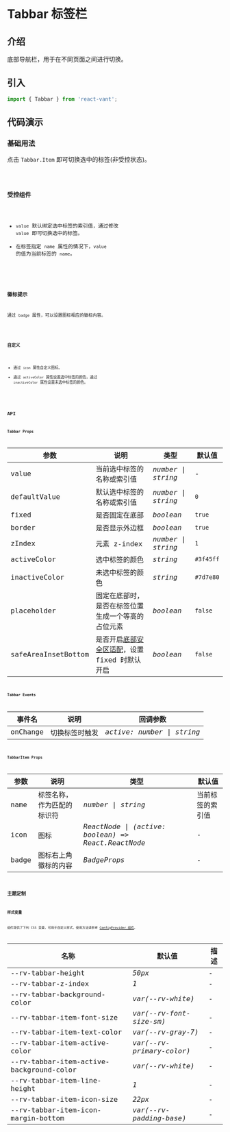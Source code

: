 # Tabbar 标签栏

## 介绍

底部导航栏，用于在不同页面之间进行切换。

## 引入

```js
import { Tabbar } from 'react-vant';
```

## 代码演示

### 基础用法

点击 `Tabbar.Item` 即可切换选中的标签(非受控状态)。

<code title="基础用法" src="./demo/base.tsx" />

### 受控组件

- `value` 默认绑定选中标签的索引值，通过修改 `value` 即可切换选中的标签。
- 在标签指定 `name` 属性的情况下，`value` 的值为当前标签的 `name`。

<code title="受控组件" src="./demo/control.tsx" />

### 徽标提示

通过 `badge` 属性，可以设置图标相应的徽标内容。

<code title="徽标提示" src="./demo/badge.tsx" />

### 自定义

- 通过 `icon` 属性自定义图标。
- 通过 `activeColor` 属性设置选中标签的颜色，通过 `inactiveColor` 属性设置未选中标签的颜色。

<code title="自定义" src="./demo/custom.tsx" />

## API

### Tabbar Props

| 参数 | 说明 | 类型 | 默认值 |
| --- | --- | --- | --- |
| value | 当前选中标签的名称或索引值 | _number \| string_ | - |
| defaultValue | 默认选中标签的名称或索引值 | _number \| string_ | `0` |
| fixed | 是否固定在底部 | _boolean_ | `true` |
| border | 是否显示外边框 | _boolean_ | `true` |
| zIndex | 元素 z-index | _number \| string_ | `1` |
| activeColor | 选中标签的颜色 | _string_ | `#3f45ff` |
| inactiveColor | 未选中标签的颜色 | _string_ | `#7d7e80` |
| placeholder | 固定在底部时，是否在标签位置生成一个等高的占位元素 | _boolean_ | `false` |
| safeAreaInsetBottom | 是否开启[底部安全区适配](#/zh-CN/advanced-usage#di-bu-an-quan-qu-gua-pei)，设置 fixed 时默认开启 | _boolean_ | `false` |

### Tabbar Events

| 事件名   | 说明           | 回调参数                   |
| -------- | -------------- | -------------------------- |
| onChange | 切换标签时触发 | _active: number \| string_ |

### TabbarItem Props

| 参数 | 说明 | 类型 | 默认值 |
| --- | --- | --- | --- |
| name | 标签名称，作为匹配的标识符 | _number \| string_ | 当前标签的索引值 |
| icon | 图标 | _ReactNode \| (active: boolean) => React.ReactNode_ | - |
| badge | 图标右上角徽标的内容 | _BadgeProps_ | - |

## 主题定制

### 样式变量

组件提供了下列 CSS 变量，可用于自定义样式，使用方法请参考 [ConfigProvider 组件](#/zh-CN/config-provider)。

| 名称                                     | 默认值                    | 描述 |
| ---------------------------------------- | ------------------------- | ---- |
| --rv-tabbar-height                       | _50px_                    | -    |
| --rv-tabbar-z-index                      | _1_                       | -    |
| --rv-tabbar-background-color             | _var(--rv-white)_         | -    |
| --rv-tabbar-item-font-size               | _var(--rv-font-size-sm)_  | -    |
| --rv-tabbar-item-text-color              | _var(--rv-gray-7)_        | -    |
| --rv-tabbar-item-active-color            | _var(--rv-primary-color)_ | -    |
| --rv-tabbar-item-active-background-color | _var(--rv-white)_         | -    |
| --rv-tabbar-item-line-height             | _1_                       | -    |
| --rv-tabbar-item-icon-size               | _22px_                    | -    |
| --rv-tabbar-item-icon-margin-bottom      | _var(--rv-padding-base)_  | -    |
